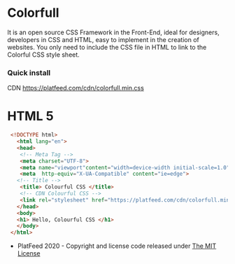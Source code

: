 # Colorfull
It is an open source CSS Framework in the Front-End, ideal for designers, developers in CSS and HTML, easy to implement in the creation of websites.
You only need to include the CSS file in HTML to link to the Colorful CSS style sheet.
###  Quick install 
CDN https://platfeed.com/cdn/colorfull.min.css
# HTML 5
```html
 <!DOCTYPE html>
   <html lang="en">
   <head>
    <!-- Meta Tag -->
    <meta charset="UTF-8">
    <meta name="viewport"content="width=device-width initial-scale=1.0">
    <meta  http-equiv="X-UA-Compatible" content="ie=edge">
   <!-- Title -->
    <title> Colourful CSS </title>
    <!-- CDN Colourful CSS -->
    <link rel="stylesheet" href="https://platfeed.com/cdn/colorfull.min.css">
   </head>
   <body>
   <h1> Hello, Colourful CSS </h1>
   </body>
 </html>
```

* PlatFeed 2020 - Copyright and license code released under [The MIT License](https://github.com/PlatFeed/colourful-css/blob/master/LICENSE/) 

